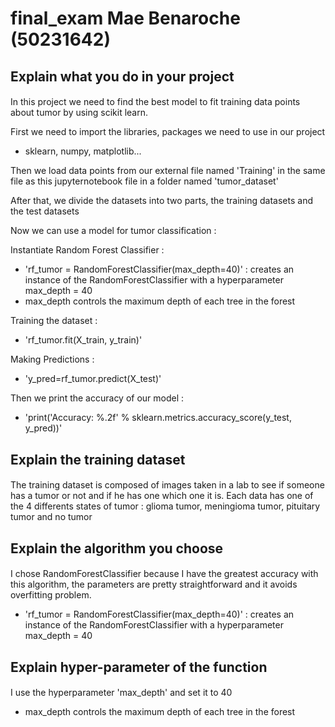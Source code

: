 # final_exam Mae Benaroche (50231642)

## Explain what you do in your project <h4>  
In this project we need to find the best model to fit training data points about tumor by using scikit learn.

First we need to import the libraries, packages we need to use in our project 
- sklearn, numpy, matplotlib...

Then we load data points from our external file named 'Training' in the same file as this jupyternotebook file in a folder named 'tumor_dataset'

After that, we divide the datasets into two parts, the training datasets and the test datasets

Now we can use a model for tumor classification :

Instantiate Random Forest Classifier :
- 'rf_tumor = RandomForestClassifier(max_depth=40)' : creates an instance of the RandomForestClassifier with a hyperparameter max_depth = 40
- max_depth controls the maximum depth of each tree in the forest

Training the dataset :
- 'rf_tumor.fit(X_train, y_train)'

Making Predictions :
- 'y_pred=rf_tumor.predict(X_test)' 

Then we print the accuracy of our model :
- 'print('Accuracy: %.2f' % sklearn.metrics.accuracy_score(y_test, y_pred))'

## Explain the training dataset <h4>
The training dataset is composed of images taken in a lab to see if someone has a tumor or not and if he has one which one it is.
Each data has one of the 4 differents states of tumor : glioma tumor, meningioma tumor, pituitary tumor and no tumor  

## Explain the algorithm you choose <h4>
I chose RandomForestClassifier because I have the greatest accuracy with this algorithm, the parameters are pretty straightforward and it avoids overfitting problem.
- 'rf_tumor = RandomForestClassifier(max_depth=40)' : creates an instance of the RandomForestClassifier with a hyperparameter max_depth = 40


## Explain hyper-parameter of the function <h4>
I use the hyperparameter 'max_depth' and set it to 40
- max_depth controls the maximum depth of each tree in the forest

